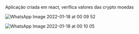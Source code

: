 Aplicação criada em react, verifica valores das crypto moedas


![WhatsApp Image 2022-01-18 at 00 09 52](https://user-images.githubusercontent.com/13503031/149864480-016aca6e-49bb-4ba0-ae57-008e9c1d33d3.jpeg)


![WhatsApp Image 2022-01-18 at 00 10 05](https://user-images.githubusercontent.com/13503031/149864505-fb4aaee5-e5ce-4832-ba34-55b396f796ac.jpeg)

